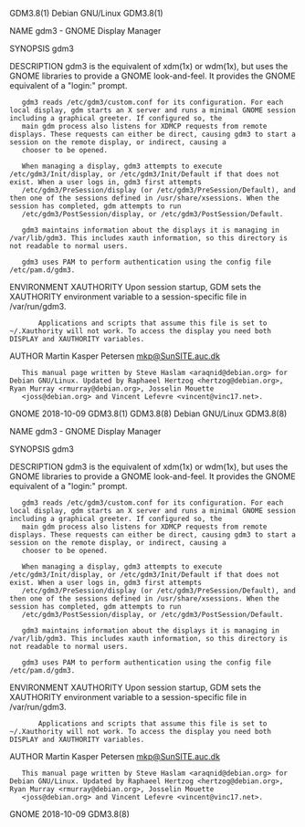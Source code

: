 GDM3.8(1)                                                                                  Debian GNU/Linux                                                                                  GDM3.8(1)

NAME
       gdm3 - GNOME Display Manager

SYNOPSIS
       gdm3

DESCRIPTION
       gdm3 is the equivalent of xdm(1x) or wdm(1x), but uses the GNOME libraries to provide a GNOME look-and-feel. It provides the GNOME equivalent of a "login:" prompt.

       gdm3 reads /etc/gdm3/custom.conf for its configuration. For each local display, gdm starts an X server and runs a minimal GNOME session including a graphical greeter. If configured so, the
       main gdm process also listens for XDMCP requests from remote displays. These requests can either be direct, causing gdm3 to start a session on the remote display, or indirect, causing a
       chooser to be opened.

       When managing a display, gdm3 attempts to execute /etc/gdm3/Init/display, or /etc/gdm3/Init/Default if that does not exist. When a user logs in, gdm3 first attempts
       /etc/gdm3/PreSession/display (or /etc/gdm3/PreSession/Default), and then one of the sessions defined in /usr/share/xsessions. When the session has completed, gdm attempts to run
       /etc/gdm3/PostSession/display, or /etc/gdm3/PostSession/Default.

       gdm3 maintains information about the displays it is managing in /var/lib/gdm3. This includes xauth information, so this directory is not readable to normal users.

       gdm3 uses PAM to perform authentication using the config file /etc/pam.d/gdm3.

ENVIRONMENT
       XAUTHORITY
           Upon session startup, GDM sets the XAUTHORITY environment variable to a session-specific file in /var/run/gdm3.

           Applications and scripts that assume this file is set to ~/.Xauthority will not work. To access the display you need both DISPLAY and XAUTHORITY variables.

AUTHOR
       Martin Kasper Petersen <mkp@SunSITE.auc.dk>

       This manual page written by Steve Haslam <araqnid@debian.org> for Debian GNU/Linux. Updated by Raphaeel Hertzog <hertzog@debian.org>, Ryan Murray <rmurray@debian.org>, Josselin Mouette
       <joss@debian.org> and Vincent Lefevre <vincent@vinc17.net>.

GNOME                                                                                         2018-10-09                                                                                     GDM3.8(1)
GDM3.8(8)                                                                                  Debian GNU/Linux                                                                                  GDM3.8(8)

NAME
       gdm3 - GNOME Display Manager

SYNOPSIS
       gdm3

DESCRIPTION
       gdm3 is the equivalent of xdm(1x) or wdm(1x), but uses the GNOME libraries to provide a GNOME look-and-feel. It provides the GNOME equivalent of a "login:" prompt.

       gdm3 reads /etc/gdm3/custom.conf for its configuration. For each local display, gdm starts an X server and runs a minimal GNOME session including a graphical greeter. If configured so, the
       main gdm process also listens for XDMCP requests from remote displays. These requests can either be direct, causing gdm3 to start a session on the remote display, or indirect, causing a
       chooser to be opened.

       When managing a display, gdm3 attempts to execute /etc/gdm3/Init/display, or /etc/gdm3/Init/Default if that does not exist. When a user logs in, gdm3 first attempts
       /etc/gdm3/PreSession/display (or /etc/gdm3/PreSession/Default), and then one of the sessions defined in /usr/share/xsessions. When the session has completed, gdm attempts to run
       /etc/gdm3/PostSession/display, or /etc/gdm3/PostSession/Default.

       gdm3 maintains information about the displays it is managing in /var/lib/gdm3. This includes xauth information, so this directory is not readable to normal users.

       gdm3 uses PAM to perform authentication using the config file /etc/pam.d/gdm3.

ENVIRONMENT
       XAUTHORITY
           Upon session startup, GDM sets the XAUTHORITY environment variable to a session-specific file in /var/run/gdm3.

           Applications and scripts that assume this file is set to ~/.Xauthority will not work. To access the display you need both DISPLAY and XAUTHORITY variables.

AUTHOR
       Martin Kasper Petersen <mkp@SunSITE.auc.dk>

       This manual page written by Steve Haslam <araqnid@debian.org> for Debian GNU/Linux. Updated by Raphaeel Hertzog <hertzog@debian.org>, Ryan Murray <rmurray@debian.org>, Josselin Mouette
       <joss@debian.org> and Vincent Lefevre <vincent@vinc17.net>.

GNOME                                                                                         2018-10-09                                                                                     GDM3.8(8)
